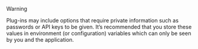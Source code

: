> [!WARNING]
> Plug-ins may include options that require private information such as passwords or API keys to be given. It’s recommended that you store these values in environment (or configuration) variables which can only be seen by you and the application.
